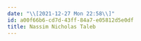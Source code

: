 ```yaml
---
date: "\\[2021-12-27 Mon 22:58\\]"
id: a00f66b6-cd7d-43ff-84a7-e05812d5e0df
title: Nassim Nicholas Taleb
---
```


